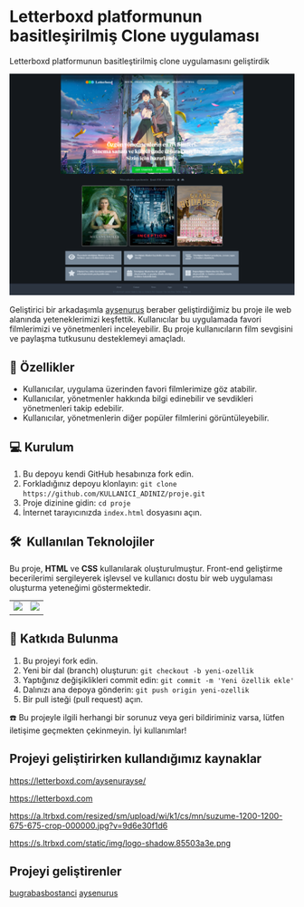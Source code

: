 # Letterboxd platformunun basitleşirilmiş Clone uygulaması

Letterboxd platformunun basitleştirilmiş clone uygulamasını geliştirdik

<img src="/assets/page-image.png"/>

Geliştirici bir arkadaşımla [aysenurus](https://github.com/aysenurus) beraber geliştirdiğimiz bu proje ile web alanında yeteneklerimizi keşfettik. Kullanıcılar bu uygulamada favori filmlerimizi ve yönetmenleri inceleyebilir. Bu proje kullanıcıların film sevgisini ve paylaşma tutkusunu desteklemeyi amaçladı.

## 🚀 Özellikler

- Kullanıcılar, uygulama üzerinden favori filmlerimize göz atabilir.
- Kullanıcılar, yönetmenler hakkında bilgi edinebilir ve sevdikleri yönetmenleri takip edebilir.
- Kullanıcılar, yönetmenlerin diğer popüler filmlerini görüntüleyebilir.

## 💻 Kurulum

1. Bu depoyu kendi GitHub hesabınıza fork edin.
2. Forkladığınız depoyu klonlayın: `git clone https://github.com/KULLANICI_ADINIZ/proje.git`
3. Proje dizinine gidin: `cd proje`
4. İnternet tarayıcınızda `index.html` dosyasını açın.

<h2> 🛠️ &nbsp;Kullanılan Teknolojiler</h2>

Bu proje, **HTML** ve **CSS** kullanılarak oluşturulmuştur. Front-end geliştirme becerilerimi sergileyerek işlevsel ve kullanıcı dostu bir web uygulaması oluşturma yeteneğimi göstermektedir.

<table style="margin: 0 auto;">
  <tr>
    <td><img src="https://img.shields.io/badge/-HTML5-E34F26?style=flat&logo=html5&logoColor=white"></td>
    <td><img src="https://img.shields.io/badge/-CSS3-1572B6?style=flat&logo=css3"/></td>
  </tr>
</table>

## 🤝 Katkıda Bulunma

1. Bu projeyi fork edin.
2. Yeni bir dal (branch) oluşturun: `git checkout -b yeni-ozellik`
3. Yaptığınız değişiklikleri commit edin: `git commit -m 'Yeni özellik ekle'`
4. Dalınızı ana depoya gönderin: `git push origin yeni-ozellik`
5. Bir pull isteği (pull request) açın.

☎️ Bu projeyle ilgili herhangi bir sorunuz veya geri bildiriminiz varsa, lütfen iletişime geçmekten çekinmeyin. İyi kullanımlar!

## Projeyi geliştirirken kullandığımız kaynaklar

https://letterboxd.com/aysenurayse/

https://letterboxd.com

https://a.ltrbxd.com/resized/sm/upload/wi/k1/cs/mn/suzume-1200-1200-675-675-crop-000000.jpg?v=9d6e30f1d6

https://s.ltrbxd.com/static/img/logo-shadow.85503a3e.png

## Projeyi geliştirenler
[bugrabasbostanci](https://github.com/bugrabasbostanci)
[aysenurus](https://github.com/aysenurus)

